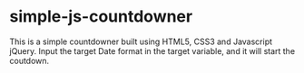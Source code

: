 # simple-js-countdowner
This is a simple countdowner built using HTML5, CSS3 and Javascript jQuery.
Input the target Date format in the target variable, and it will start the coutdown.
